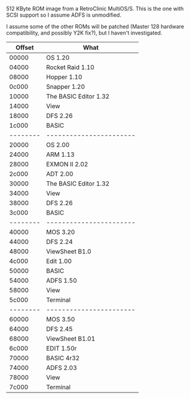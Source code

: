 512 KByte ROM image from a RetroClinic MultiOS/S. This is the one with
SCSI support so I assume ADFS is unmodified.

I assume some of the other ROMs will be patched (Master 128 hardware
compatibility, and possibly Y2K fix?), but I haven't investigated.

| Offset | What                  |
|--------|-----------------------|
|  00000 | OS 1.20               |
|  04000 | Rocket Raid 1.10      |
|  08000 | Hopper 1.10           |
|  0c000 | Snapper 1.20          |
|  10000 | The BASIC Editor 1.32 |
|  14000 | View                  |
|  18000 | DFS 2.26              |
|  1c000 | BASIC                 |
|--------|-----------------------|
|  20000 | OS 2.00               |
|  24000 | ARM 1.13              |
|  28000 | EXMON II 2.02         |
|  2c000 | ADT 2.00              |
|  30000 | The BASIC Editor 1.32 |
|  34000 | View                  |
|  38000 | DFS 2.26              |
|  3c000 | BASIC                 |
|--------|-----------------------|
|  40000 | MOS 3.20              |
|  44000 | DFS 2.24              |
|  48000 | ViewSheet B1.0        |
|  4c000 | Edit 1.00             |
|  50000 | BASIC                 |
|  54000 | ADFS 1.50             |
|  58000 | View                  |
|  5c000 | Terminal              |
|--------|-----------------------|
|  60000 | MOS 3.50              |
|  64000 | DFS 2.45              |
|  68000 | ViewSheet B1.01       |
|  6c000 | EDIT 1.50r            |
|  70000 | BASIC 4r32            |
|  74000 | ADFS 2.03             |
|  78000 | View                  |
|  7c000 | Terminal              |
